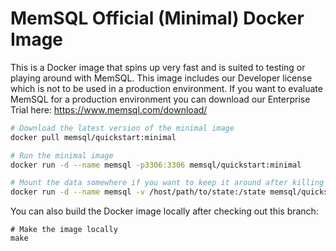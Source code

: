 MemSQL Official (Minimal) Docker Image
======================================

This is a Docker image that spins up very fast and is suited to testing or
playing around with MemSQL. This image includes our Developer license which is
not to be used in a production environment.  If you want to evaluate MemSQL for
a production environment you can download our Enterprise Trial here:
https://www.memsql.com/download/

```bash
# Download the latest version of the minimal image
docker pull memsql/quickstart:minimal

# Run the minimal image
docker run -d --name memsql -p3306:3306 memsql/quickstart:minimal

# Mount the data somewhere if you want to keep it around after killing the container
docker run -d --name memsql -v /host/path/to/state:/state memsql/quickstart:minimal
```

You can also build the Docker image locally after checking out this branch:

```
# Make the image locally
make
```
